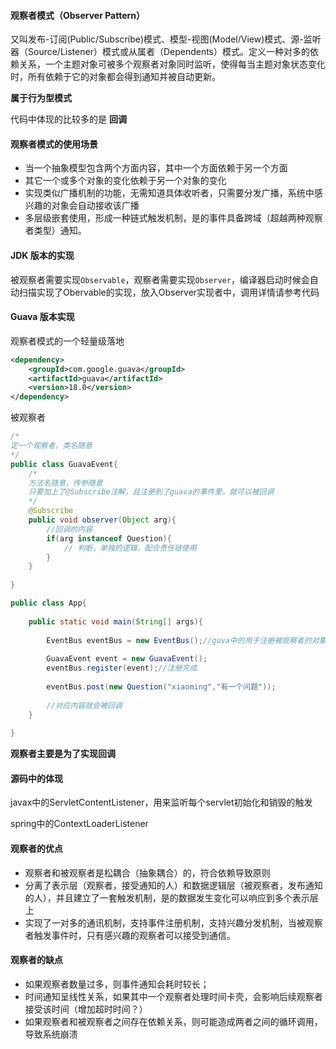 #### 观察者模式（Observer Pattern）

又叫发布-订阅(Public/Subscribe)模式、模型-视图(Model/View)模式、源-监听器（Source/Listener）模式或从属者（Dependents）模式。定义一种对多的依赖关系，一个主题对象可被多个观察者对象同时监听，使得每当主题对象状态变化时，所有依赖于它的对象都会得到通知并被自动更新。

**属于行为型模式**

代码中体现的比较多的是 **回调**

#### 观察者模式的使用场景

* 当一个抽象模型包含两个方面内容，其中一个方面依赖于另一个方面
* 其它一个或多个对象的变化依赖于另一个对象的变化
* 实现类似广播机制的功能，无需知道具体收听者，只需要分发广播，系统中感兴趣的对象会自动接收该广播
* 多层级嵌套使用，形成一种链式触发机制，是的事件具备跨域（超越两种观察者类型）通知。



#### JDK 版本的实现

被观察者需要实现`Observable`，观察者需要实现`Observer`，编译器启动时候会自动扫描实现了Obervable的实现，放入Observer实现者中，调用详情请参考代码

#### Guava 版本实现

观察者模式的一个轻量级落地

```xml
<dependency>
	<groupId>com.google.guava</groupId>
    <artifactId>guava</artifactId>
    <version>18.0</version>
</dependency>
```

被观察者

```java
/*
定一个观察者，类名随意
*/
public class GuavaEvent{
    /*
    方法名随意，传参随意
    只要加上了@Subscribe注解，且注册到了guava的事件里，就可以被回调
    */
    @Subscribe
    public void observer(Object arg){
        //回调的内容
        if(arg instanceof Question){
            // 判断，单独的逻辑，配合责任链使用
        }
    }
    
}

public class App{
    
    public static void main(String[] args){
        
        EventBus eventBus = new EventBus();//guva中的用于注册被观察者的对象
        
        GuavaEvent event = new GuavaEvent();
        eventBus.register(event);//注册完成
        
        eventBus.post(new Question("xiaoming","有一个问题"));
        
        //对应内容就会被回调
    }
    
}
```

 **观察者主要是为了实现回调**

#### 源码中的体现

javax中的ServletContentListener，用来监听每个servlet初始化和销毁的触发

spring中的ContextLoaderListener



#### 观察者的优点

* 观察者和被观察者是松耦合（抽象耦合）的，符合依赖导致原则
* 分离了表示层（观察者，接受通知的人）和数据逻辑层（被观察者，发布通知的人），并且建立了一套触发机制，是的数据发生变化可以响应到多个表示层上
* 实现了一对多的通讯机制，支持事件注册机制，支持兴趣分发机制，当被观察者触发事件时，只有感兴趣的观察者可以接受到通信。

#### 观察者的缺点

* 如果观察者数量过多，则事件通知会耗时较长；
* 时间通知呈线性关系，如果其中一个观察者处理时间卡壳，会影响后续观察者接受该时间（增加超时时间？）
* 如果观察者和被观察者之间存在依赖关系，则可能造成两者之间的循环调用，导致系统崩溃